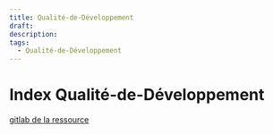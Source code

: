 ```yaml
---
title: Qualité-de-Développement
draft: 
description: 
tags:
  - Qualité-de-Développement
---
```

# Index Qualité-de-Développement
[gitlab de la ressource](https://gitlab.univ-nantes.fr/iut.info2.qdev.dp)
